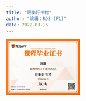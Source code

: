 ```yaml
---
title: "顾衡好书榜"
author: "编辑：RDS (F1)"
date: 2022-03-15
---
```

<!-- ![](./课程毕业证书.jpeg) -->

<img src="./fig/课程毕业证书.jpeg" width=40%  align=center />

